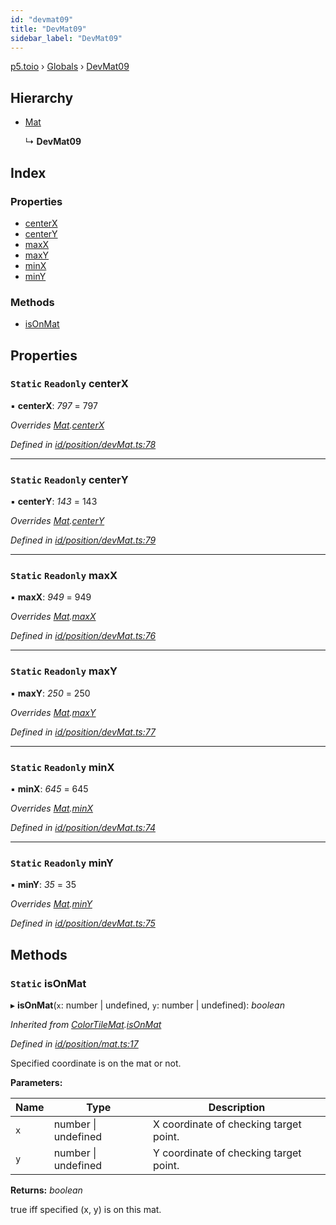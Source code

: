```yaml
---
id: "devmat09"
title: "DevMat09"
sidebar_label: "DevMat09"
---
```


[p5.toio](../index.md) › [Globals](../globals.md) › [DevMat09](devmat09.md)

## Hierarchy

* [Mat](mat.md)

  ↳ **DevMat09**

## Index

### Properties

* [centerX](devmat09.md#static-readonly-centerx)
* [centerY](devmat09.md#static-readonly-centery)
* [maxX](devmat09.md#static-readonly-maxx)
* [maxY](devmat09.md#static-readonly-maxy)
* [minX](devmat09.md#static-readonly-minx)
* [minY](devmat09.md#static-readonly-miny)

### Methods

* [isOnMat](devmat09.md#static-isonmat)

## Properties

### `Static` `Readonly` centerX

▪ **centerX**: *797* = 797

*Overrides [Mat](mat.md).[centerX](mat.md#static-protected-centerx)*

*Defined in [id/position/devMat.ts:78](https://github.com/tetunori/p5.toio/blob/1b39efe/src/id/position/devMat.ts#L78)*

___

### `Static` `Readonly` centerY

▪ **centerY**: *143* = 143

*Overrides [Mat](mat.md).[centerY](mat.md#static-protected-centery)*

*Defined in [id/position/devMat.ts:79](https://github.com/tetunori/p5.toio/blob/1b39efe/src/id/position/devMat.ts#L79)*

___

### `Static` `Readonly` maxX

▪ **maxX**: *949* = 949

*Overrides [Mat](mat.md).[maxX](mat.md#static-protected-maxx)*

*Defined in [id/position/devMat.ts:76](https://github.com/tetunori/p5.toio/blob/1b39efe/src/id/position/devMat.ts#L76)*

___

### `Static` `Readonly` maxY

▪ **maxY**: *250* = 250

*Overrides [Mat](mat.md).[maxY](mat.md#static-protected-maxy)*

*Defined in [id/position/devMat.ts:77](https://github.com/tetunori/p5.toio/blob/1b39efe/src/id/position/devMat.ts#L77)*

___

### `Static` `Readonly` minX

▪ **minX**: *645* = 645

*Overrides [Mat](mat.md).[minX](mat.md#static-protected-minx)*

*Defined in [id/position/devMat.ts:74](https://github.com/tetunori/p5.toio/blob/1b39efe/src/id/position/devMat.ts#L74)*

___

### `Static` `Readonly` minY

▪ **minY**: *35* = 35

*Overrides [Mat](mat.md).[minY](mat.md#static-protected-miny)*

*Defined in [id/position/devMat.ts:75](https://github.com/tetunori/p5.toio/blob/1b39efe/src/id/position/devMat.ts#L75)*

## Methods

### `Static` isOnMat

▸ **isOnMat**(`x`: number | undefined, `y`: number | undefined): *boolean*

*Inherited from [ColorTileMat](colortilemat.md).[isOnMat](colortilemat.md#static-isonmat)*

*Defined in [id/position/mat.ts:17](https://github.com/tetunori/p5.toio/blob/1b39efe/src/id/position/mat.ts#L17)*

Specified coordinate is on the mat or not.

**Parameters:**

Name | Type | Description |
------ | ------ | ------ |
`x` | number &#124; undefined | X coordinate of checking target point. |
`y` | number &#124; undefined | Y coordinate of checking target point.  |

**Returns:** *boolean*

true iff specified (x, y) is on this mat.
